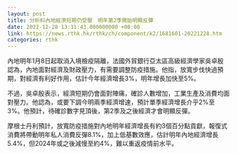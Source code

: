 ```yaml
---
layout: post
title: 分析料內地經濟短期仍受壓　明年第2季開始明顯反彈
date: 2022-12-28 13:11:43.000000000 +08:00
link: https://news.rthk.hk/rthk/ch/component/k2/1681601-20221228.htm
categories: rthk
---
```


內地明年1月8日起取消入境檢疫隔離，法國外貿銀行亞太區高級經濟學家吳卓殷認為，內地面對經濟及財政壓力，有需要調整防疫措施。他指，放寬步伐快過預期，對經濟有利好作用，估計今年經濟增長3%，明年增長加快至5%。

不過，吳卓殷表示，經濟短期仍會面對陣痛，確診人數增加，工業生產及消費均面對壓力。他認為，或要下調今明兩季經濟增速，預計單季經濟增長介乎2%至3%。他預計，待確診數字見頂後，第2季及之後經濟才會明顯反彈。

摩根士丹利預計，放寬防疫措施對內地明年經濟增長有約3個百分點貢獻，報復式消費將帶動明年私人消費反彈8.1%，加上低基數效應，估計明年內地經濟增長5.4%，但2024年或之後減慢至約4%，難以重返疫情前水平。
